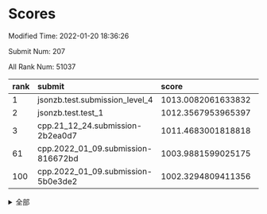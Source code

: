 # Scores

Modified Time: 2022-01-20 18:36:26

Submit Num: 207

All Rank Num: 51037

| rank |               submit               |       score        |       sigma        | pk_num |
| :--- | :--------------------------------- | :----------------- | :----------------- | :----- |
| 1    | jsonzb.test.submission_level_4     | 1013.0082061633832 | 0.8025716924565833 | 984    |
| 2    | jsonzb.test.test_1                 | 1012.3567953965397 | 0.7921280766069433 | 992    |
| 3    | cpp.21_12_24.submission-2b2ea0d7   | 1011.4683001818818 | 0.7708040937792027 | 985    |
| 61   | cpp.2022_01_09.submission-816672bd | 1003.9881599025175 | 0.7053610043461654 | 986    |
| 100  | cpp.2022_01_09.submission-5b0e3de2 | 1002.3294809411356 | 0.7104954958470174 | 992    |


<details>
<summary>全部</summary>

| rank |                 submit                 |       score        |       sigma        | pk_num |
| :--- | :------------------------------------- | :----------------- | :----------------- | :----- |
| 1    | jsonzb.test.submission_level_4         | 1013.0082061633832 | 0.8025716924565833 | 984    |
| 2    | jsonzb.test.test_1                     | 1012.3567953965397 | 0.7921280766069433 | 992    |
| 3    | cpp.21_12_24.submission-2b2ea0d7       | 1011.4683001818818 | 0.7708040937792027 | 985    |
| 4    | gobigger.level_3.submission_level_3_19 | 1011.4132999732451 | 0.7659400505674899 | 993    |
| 5    | gobigger.level_3.submission_level_3_16 | 1011.1710923661298 | 0.7721490703155006 | 989    |
| 6    | gobigger.level_3.submission_level_3_47 | 1011.0362279847255 | 0.7587269513048712 | 983    |
| 7    | gobigger.level_3.submission_level_3_35 | 1011.0302749732205 | 0.8018282358416984 | 987    |
| 8    | gobigger.level_3.submission_level_3_21 | 1010.878638536625  | 0.7537668785075224 | 986    |
| 9    | gobigger.level_3.submission_level_3_13 | 1010.8043503720216 | 0.7718514727032447 | 987    |
| 10   | gobigger.level_3.submission_level_3_1  | 1010.7800558469271 | 0.7889319939216597 | 985    |
| 11   | gobigger.level_3.submission_level_3_24 | 1010.754521397556  | 0.7827046881344716 | 990    |
| 12   | gobigger.level_3.submission_level_3_25 | 1010.7494770155008 | 0.7815607984615852 | 982    |
| 13   | gobigger.level_3.submission_level_3_42 | 1010.7391282073294 | 0.7774610860412089 | 988    |
| 14   | gobigger.level_3.submission_level_3_29 | 1010.6959922225977 | 0.7497793364493521 | 990    |
| 15   | gobigger.level_3.submission_level_3_37 | 1010.6785964926408 | 0.7713649549746789 | 985    |
| 16   | gobigger.level_3.submission_level_3_11 | 1010.66643335819   | 0.7565872443751724 | 984    |
| 17   | gobigger.level_3.submission_level_3_49 | 1010.5889224595196 | 0.7600971807681869 | 985    |
| 18   | gobigger.level_3.submission_level_3_38 | 1010.440217150531  | 0.7759023606347325 | 991    |
| 19   | gobigger.level_3.submission_level_3_39 | 1010.4118826672984 | 0.7646484947603986 | 986    |
| 20   | gobigger.level_3.submission_level_3_17 | 1010.3533135480982 | 0.7658384331536978 | 982    |
| 21   | gobigger.level_3.submission_level_3_33 | 1010.3417833043908 | 0.7544552228675413 | 984    |
| 22   | gobigger.level_3.submission_level_3_45 | 1010.3363443120509 | 0.7834363088025965 | 986    |
| 23   | gobigger.level_3.submission_level_3_10 | 1010.2751222713271 | 0.7496576264232303 | 983    |
| 24   | gobigger.level_3.submission_level_3_20 | 1010.2188083624148 | 0.7681690381969675 | 985    |
| 25   | gobigger.level_3.submission_level_3_41 | 1010.1102206888104 | 0.7679982668734597 | 988    |
| 26   | gobigger.level_3.submission_level_3_22 | 1010.0854367829966 | 0.7464453185384609 | 984    |
| 27   | gobigger.level_3.submission_level_3_31 | 1009.8924670782311 | 0.7408138016080965 | 986    |
| 28   | gobigger.level_3.submission_level_3_0  | 1009.8364303099153 | 0.7509292752834369 | 988    |
| 29   | gobigger.level_3.submission_level_3_34 | 1009.7595954740063 | 0.762376808783682  | 985    |
| 30   | gobigger.level_3.submission_level_3_28 | 1009.7024842816852 | 0.7592035862540105 | 990    |
| 31   | gobigger.level_3.submission_level_3_36 | 1009.6509530881701 | 0.762213770575843  | 987    |
| 32   | gobigger.level_3.submission_level_3_30 | 1009.6281198663688 | 0.7567708605581598 | 986    |
| 33   | gobigger.level_3.submission_level_3_40 | 1009.609087360622  | 0.7550261103052026 | 990    |
| 34   | gobigger.level_3.submission_level_3_5  | 1009.586845240975  | 0.728040834337898  | 983    |
| 35   | gobigger.level_3.submission_level_3_7  | 1009.5826116096667 | 0.7595445608342284 | 987    |
| 36   | gobigger.level_3.submission_level_3_3  | 1009.5264510395773 | 0.7606117716794859 | 987    |
| 37   | gobigger.level_3.submission_level_3_48 | 1009.4649392216423 | 0.7551879039782231 | 985    |
| 38   | gobigger.level_3.submission_level_3_6  | 1009.4495993959949 | 0.7495899933639096 | 991    |
| 39   | gobigger.level_3.submission_level_3_9  | 1009.4440033504493 | 0.7808434471833007 | 982    |
| 40   | gobigger.level_3.submission_level_3_14 | 1009.3715284206623 | 0.7471339966726804 | 987    |
| 41   | gobigger.level_3.submission_level_3_15 | 1009.2976312270603 | 0.7533031779797075 | 982    |
| 42   | gobigger.level_3.submission_level_3_8  | 1009.2413205126115 | 0.7437408338393575 | 992    |
| 43   | gobigger.level_3.submission_level_3_26 | 1009.2394702482867 | 0.7579882527533868 | 985    |
| 44   | gobigger.level_3.submission_level_3_46 | 1009.2196181908033 | 0.7512700772636585 | 989    |
| 45   | gobigger.level_3.submission_level_3_23 | 1009.1630491858872 | 0.7404251191225885 | 985    |
| 46   | gobigger.level_3.submission_level_3_4  | 1009.0627093036774 | 0.7353675744723116 | 985    |
| 47   | gobigger.level_3.submission_level_3_32 | 1008.9291441445184 | 0.7393036401823957 | 986    |
| 48   | gobigger.level_3.submission_level_3_43 | 1008.9122515327538 | 0.7597639057975136 | 985    |
| 49   | gobigger.level_3.submission_level_3_27 | 1008.7860870118889 | 0.7619801381669633 | 984    |
| 50   | gobigger.level_3.submission_level_3_2  | 1008.5899568776882 | 0.7270207937257079 | 990    |
| 51   | gobigger.level_3.submission_level_3_18 | 1008.2590932712528 | 0.7284178365232158 | 984    |
| 52   | gobigger.level_3.submission_level_3_12 | 1007.7849266002355 | 0.7571080109199708 | 990    |
| 53   | gobigger.level_3.submission_level_3_44 | 1007.5267093540448 | 0.7433394971624927 | 981    |
| 54   | gobigger.level_1.submission_level_1_23 | 1005.1101479529657 | 0.7277101870798335 | 989    |
| 55   | gobigger.level_1.submission_level_1_4  | 1004.5367520082207 | 0.7120104867566637 | 980    |
| 56   | gobigger.level_1.submission_level_1_24 | 1004.4517690102942 | 0.7174672517350014 | 989    |
| 57   | gobigger.level_1.submission_level_1_40 | 1004.3777755789692 | 0.7104040667968583 | 986    |
| 58   | gobigger.level_1.submission_level_1_6  | 1004.2635976029158 | 0.7171706636954351 | 986    |
| 59   | gobigger.level_1.submission_level_1_8  | 1004.2626986579163 | 0.7205894902734785 | 988    |
| 60   | gobigger.level_1.submission_level_1_0  | 1004.1835998256058 | 0.7282673060350847 | 982    |
| 61   | cpp.2022_01_09.submission-816672bd     | 1003.9881599025175 | 0.7053610043461654 | 986    |
| 62   | gobigger.level_1.submission_level_1_3  | 1003.9713078055859 | 0.7123272129418555 | 984    |
| 63   | gobigger.level_1.submission_level_1_12 | 1003.9679020679508 | 0.7138367897309813 | 987    |
| 64   | gobigger.level_1.submission_level_1_15 | 1003.9532616030464 | 0.7081211859836606 | 986    |
| 65   | gobigger.level_1.submission_level_1_35 | 1003.944385683919  | 0.7146633856818501 | 995    |
| 66   | gobigger.level_1.submission_level_1_34 | 1003.8170707019457 | 0.7084758337641808 | 985    |
| 67   | gobigger.level_1.submission_level_1_38 | 1003.7547549976481 | 0.7155277621042089 | 986    |
| 68   | gobigger.level_1.submission_level_1_49 | 1003.6298561869804 | 0.7070963397504467 | 985    |
| 69   | gobigger.level_1.submission_level_1_46 | 1003.6009723582409 | 0.7168819939653521 | 985    |
| 70   | gobigger.level_1.submission_level_1_16 | 1003.5121034935532 | 0.7143265227312068 | 984    |
| 71   | gobigger.level_1.submission_level_1_26 | 1003.4237841659611 | 0.7152190254391592 | 986    |
| 72   | gobigger.level_1.submission_level_1_42 | 1003.3492084442686 | 0.7242965849966386 | 989    |
| 73   | gobigger.level_1.submission_level_1_5  | 1003.2672189156397 | 0.7182976637960549 | 990    |
| 74   | gobigger.level_1.submission_level_1_13 | 1003.2401933453788 | 0.7190286961193787 | 989    |
| 75   | gobigger.level_1.submission_level_1_27 | 1003.2400794293613 | 0.7062046041161084 | 990    |
| 76   | gobigger.level_1.submission_level_1_41 | 1003.2225052821781 | 0.7223166623032203 | 982    |
| 77   | gobigger.level_1.submission_level_1_30 | 1003.2082061460582 | 0.712620868067127  | 983    |
| 78   | gobigger.level_1.submission_level_1_7  | 1003.1984218164646 | 0.7062847919787097 | 988    |
| 79   | gobigger.level_1.submission_level_1_11 | 1003.1984109038376 | 0.7175413648922521 | 987    |
| 80   | gobigger.level_1.submission_level_1_36 | 1003.1791079376624 | 0.7251577790198572 | 983    |
| 81   | gobigger.level_1.submission_level_1_33 | 1003.1263305799563 | 0.7091206106178327 | 985    |
| 82   | gobigger.level_1.submission_level_1_29 | 1003.1196509706677 | 0.7055439852018331 | 992    |
| 83   | gobigger.level_1.submission_level_1_18 | 1003.1132872797313 | 0.7152569908595364 | 989    |
| 84   | gobigger.level_1.submission_level_1_21 | 1003.0763084501833 | 0.7192666760232205 | 988    |
| 85   | gobigger.level_1.submission_level_1_10 | 1003.0671944683675 | 0.7152354021422218 | 986    |
| 86   | gobigger.level_1.submission_level_1_28 | 1003.0620172715003 | 0.7108069420738384 | 983    |
| 87   | gobigger.level_1.submission_level_1_44 | 1003.0318371914067 | 0.7188378774328965 | 987    |
| 88   | gobigger.level_1.submission_level_1_32 | 1003.0222642346196 | 0.711164772164054  | 982    |
| 89   | gobigger.level_1.submission_level_1_47 | 1002.9319653562968 | 0.7177854233641662 | 979    |
| 90   | gobigger.level_1.submission_level_1_17 | 1002.9268245198873 | 0.706363391460138  | 986    |
| 91   | gobigger.level_1.submission_level_1_37 | 1002.897829331664  | 0.7213640632363542 | 988    |
| 92   | gobigger.level_1.submission_level_1_9  | 1002.885838895513  | 0.7263054870502565 | 992    |
| 93   | gobigger.level_1.submission_level_1_2  | 1002.8192178788348 | 0.7171645060454466 | 986    |
| 94   | gobigger.level_1.submission_level_1_25 | 1002.7673588349226 | 0.7205101826647431 | 980    |
| 95   | gobigger.level_1.submission_level_1_19 | 1002.7444250998348 | 0.720704372409547  | 987    |
| 96   | gobigger.level_1.submission_level_1_31 | 1002.6323100203956 | 0.7063451300888425 | 983    |
| 97   | gobigger.level_1.submission_level_1_43 | 1002.5221195956447 | 0.7092386017178652 | 987    |
| 98   | gobigger.level_1.submission_level_1_20 | 1002.4294653240748 | 0.7049857557435063 | 984    |
| 99   | gobigger.level_1.submission_level_1_14 | 1002.3968754441194 | 0.717681233521764  | 986    |
| 100  | cpp.2022_01_09.submission-5b0e3de2     | 1002.3294809411356 | 0.7104954958470174 | 992    |
| 101  | gobigger.level_1.submission_level_1_45 | 1002.3284691065433 | 0.7137370950246172 | 982    |
| 102  | gobigger.level_1.submission_level_1_48 | 1002.1971561248796 | 0.7160317099242215 | 987    |
| 103  | gobigger.level_1.submission_level_1_39 | 1002.096229136491  | 0.7025442195600419 | 988    |
| 104  | gobigger.level_1.submission_level_1_1  | 1001.6041980716051 | 0.7122355363520356 | 984    |
| 105  | gobigger.level_1.submission_level_1_22 | 1001.5140534727145 | 0.7201995278538813 | 988    |
| 106  | gobigger.random.submission_random_17   | 997.9817148195052  | 0.7048663262422034 | 986    |
| 107  | gobigger.random.submission_random_0    | 997.0473095783188  | 0.7131184560979094 | 984    |
| 108  | gobigger.random.submission_random_41   | 997.0138179993833  | 0.7095304663175266 | 985    |
| 109  | gobigger.random.submission_random_14   | 996.9981095735006  | 0.7185175850893117 | 991    |
| 110  | gobigger.random.submission_random_3    | 996.8568300059222  | 0.7041262301411315 | 984    |
| 111  | gobigger.random.submission_random_20   | 996.8498117453631  | 0.7091107808692624 | 988    |
| 112  | gobigger.random.submission_random_40   | 996.7758412819152  | 0.7103477231289075 | 984    |
| 113  | gobigger.random.submission_random_35   | 996.7272652120648  | 0.7188518665429371 | 988    |
| 114  | gobigger.random.submission_random_27   | 996.6961841225997  | 0.7130298812236703 | 987    |
| 115  | gobigger.random.submission_random_32   | 996.6926260577625  | 0.7119104460521707 | 993    |
| 116  | gobigger.random.submission_random_6    | 996.5647948479111  | 0.7094480503708928 | 989    |
| 117  | gobigger.random.submission_random_9    | 996.5570835854187  | 0.7011906843040123 | 985    |
| 118  | gobigger.random.submission_random_15   | 996.5244809319324  | 0.701534911161023  | 991    |
| 119  | gobigger.random.submission_random_37   | 996.5226684655366  | 0.700161092734523  | 985    |
| 120  | gobigger.random.submission_random_10   | 996.5005878653963  | 0.7101767214291878 | 986    |
| 121  | gobigger.random.submission_random_42   | 996.4839258667126  | 0.7099253801103222 | 993    |
| 122  | gobigger.random.submission_random_19   | 996.4511424063777  | 0.7058363003611923 | 987    |
| 123  | gobigger.random.submission_random_18   | 996.4430169006747  | 0.7118081386541751 | 988    |
| 124  | gobigger.random.submission_random_39   | 996.4378753135343  | 0.7093983753518442 | 990    |
| 125  | gobigger.random.submission_random_22   | 996.3938221621577  | 0.715374359726948  | 986    |
| 126  | gobigger.random.submission_random_45   | 996.3066212002183  | 0.6993471777897118 | 990    |
| 127  | gobigger.random.submission_random_31   | 996.3052024249901  | 0.7126844580763657 | 985    |
| 128  | gobigger.random.submission_random_1    | 996.2754095478904  | 0.7114917550794474 | 988    |
| 129  | gobigger.random.submission_random_2    | 996.2728428920682  | 0.7101883325184716 | 989    |
| 130  | gobigger.random.submission_random_23   | 996.1625080711502  | 0.7151146509607779 | 990    |
| 131  | gobigger.random.submission_random_25   | 996.1208705820667  | 0.716047195367804  | 987    |
| 132  | gobigger.random.submission_random_36   | 996.0415562028256  | 0.7127720095546209 | 984    |
| 133  | gobigger.random.submission_random_5    | 996.0102593959962  | 0.7067682036278198 | 988    |
| 134  | gobigger.random.submission_random_29   | 995.9736305260445  | 0.7150977942752663 | 988    |
| 135  | gobigger.random.submission_random_33   | 995.9509773897421  | 0.7200845974548054 | 986    |
| 136  | gobigger.random.submission_random_46   | 995.9105723358824  | 0.7129529777426862 | 983    |
| 137  | gobigger.random.submission_random_48   | 995.844876628296   | 0.7142282125898148 | 986    |
| 138  | gobigger.random.submission_random_30   | 995.798949174922   | 0.7005811621943522 | 989    |
| 139  | gobigger.random.submission_random_28   | 995.7366531523296  | 0.7097741363084631 | 986    |
| 140  | gobigger.random.submission_random_4    | 995.6705393207264  | 0.7126112323911367 | 979    |
| 141  | gobigger.random.submission_random_44   | 995.4909473963907  | 0.7031743441351098 | 983    |
| 142  | gobigger.random.submission_random_16   | 995.4848887562268  | 0.703549896257366  | 989    |
| 143  | gobigger.random.submission_random_11   | 995.3607087224291  | 0.7107608251718355 | 985    |
| 144  | gobigger.random.submission_random_13   | 995.3598996237572  | 0.7069077622190592 | 993    |
| 145  | gobigger.random.submission_random_24   | 995.183115109269   | 0.70562106996957   | 986    |
| 146  | gobigger.random.submission_random_43   | 995.1610548544403  | 0.7058847667372673 | 978    |
| 147  | gobigger.random.submission_random_38   | 995.0757509499273  | 0.7294702419221025 | 987    |
| 148  | gobigger.random.submission_random_47   | 995.0452744430802  | 0.7175781119224126 | 981    |
| 149  | gobigger.random.submission_random_12   | 994.9971821892809  | 0.7213949469158577 | 989    |
| 150  | gobigger.random.submission_random_7    | 994.9882588021796  | 0.7135967689872744 | 979    |
| 151  | gobigger.random.submission_random_26   | 994.9081443932292  | 0.7142032834365517 | 985    |
| 152  | gobigger.random.submission_random_21   | 994.7128477358389  | 0.7233214756279361 | 983    |
| 153  | gobigger.random.submission_random_49   | 994.4638389626845  | 0.7086591220289399 | 990    |
| 154  | gobigger.random.submission_random_34   | 994.3755598634137  | 0.7139011331951314 | 984    |
| 155  | gobigger.random.submission_random_8    | 993.8130431397578  | 0.7183140094488297 | 985    |
| 156  | gobigger.level_2.submission_level_2_31 | 993.6269286416863  | 0.7425739499245098 | 992    |
| 157  | gobigger.level_2.submission_level_2_11 | 993.618335659522   | 0.7363189636466221 | 985    |
| 158  | gobigger.level_2.submission_level_2_49 | 993.5018615020897  | 0.7394197139779818 | 984    |
| 159  | gobigger.level_2.submission_level_2_45 | 993.476830720429   | 0.7262916151525084 | 987    |
| 160  | gobigger.level_2.submission_level_2_20 | 993.4630494017824  | 0.7237272848612045 | 990    |
| 161  | gobigger.level_2.submission_level_2_17 | 993.3327853127329  | 0.7322274671863718 | 984    |
| 162  | gobigger.level_2.submission_level_2_18 | 993.2808202653501  | 0.7378743809078746 | 988    |
| 163  | gobigger.level_2.submission_level_2_9  | 993.0163404941978  | 0.7376303310704779 | 988    |
| 164  | gobigger.level_2.submission_level_2_4  | 992.8815145249113  | 0.7264348823468467 | 993    |
| 165  | gobigger.level_2.submission_level_2_14 | 992.6372510811468  | 0.7371578435121915 | 983    |
| 166  | gobigger.level_2.submission_level_2_33 | 992.6202398995921  | 0.7399392646094183 | 984    |
| 167  | gobigger.level_2.submission_level_2_46 | 992.612853963045   | 0.7578252116866658 | 987    |
| 168  | gobigger.level_2.submission_level_2_3  | 992.6108872143349  | 0.7351708579383733 | 989    |
| 169  | gobigger.level_2.submission_level_2_32 | 992.5627399795848  | 0.7434747429304891 | 988    |
| 170  | gobigger.level_2.submission_level_2_10 | 992.3449214079468  | 0.7489427649754749 | 984    |
| 171  | gobigger.level_2.submission_level_2_37 | 992.3409267993412  | 0.7462371814768362 | 986    |
| 172  | gobigger.level_2.submission_level_2_34 | 992.2930707657234  | 0.7478203010161437 | 981    |
| 173  | gobigger.level_2.submission_level_2_5  | 992.292843622691   | 0.7571461983597221 | 987    |
| 174  | gobigger.level_2.submission_level_2_47 | 992.2543782744192  | 0.734070232911763  | 983    |
| 175  | gobigger.level_2.submission_level_2_35 | 992.2423653265407  | 0.7433279540364819 | 986    |
| 176  | gobigger.level_2.submission_level_2_8  | 992.2287631454539  | 0.755269944462391  | 982    |
| 177  | gobigger.level_2.submission_level_2_36 | 992.1786070404388  | 0.7404925748266881 | 985    |
| 178  | gobigger.level_2.submission_level_2_22 | 992.1351587424599  | 0.748203395371597  | 985    |
| 179  | gobigger.level_2.submission_level_2_42 | 992.1082118993814  | 0.7515449126676982 | 984    |
| 180  | gobigger.level_2.submission_level_2_28 | 992.0905407737475  | 0.7314425805418838 | 985    |
| 181  | gobigger.level_2.submission_level_2_7  | 992.0847912302354  | 0.755008337378645  | 990    |
| 182  | gobigger.level_2.submission_level_2_29 | 992.08391692524    | 0.753865069983638  | 992    |
| 183  | gobigger.level_2.submission_level_2_26 | 992.0632143153554  | 0.7470457294652131 | 987    |
| 184  | gobigger.level_2.submission_level_2_6  | 991.9916007130437  | 0.7533979080596162 | 989    |
| 185  | gobigger.level_2.submission_level_2_44 | 991.9915009646232  | 0.7560791883591242 | 987    |
| 186  | gobigger.level_2.submission_level_2_13 | 991.9680742047328  | 0.7302199620834994 | 986    |
| 187  | gobigger.level_2.submission_level_2_19 | 991.9287370146976  | 0.7515126913661657 | 986    |
| 188  | gobigger.level_2.submission_level_2_12 | 991.9233418727497  | 0.7358229567051974 | 988    |
| 189  | gobigger.level_2.submission_level_2_23 | 991.9074516296754  | 0.7565593470664933 | 985    |
| 190  | gobigger.level_2.submission_level_2_15 | 991.8415792247646  | 0.7477165564391538 | 987    |
| 191  | gobigger.level_2.submission_level_2_1  | 991.7604772943641  | 0.756412271019373  | 986    |
| 192  | gobigger.level_2.submission_level_2_41 | 991.6745099491113  | 0.7424367769395387 | 981    |
| 193  | gobigger.level_2.submission_level_2_40 | 991.6090691552603  | 0.7410356758207756 | 983    |
| 194  | gobigger.level_2.submission_level_2_16 | 991.533454033173   | 0.7492570738400258 | 985    |
| 195  | gobigger.level_2.submission_level_2_21 | 991.2556216406481  | 0.7426485750484981 | 993    |
| 196  | gobigger.level_2.submission_level_2_0  | 991.2147698540656  | 0.7520998678395655 | 986    |
| 197  | gobigger.level_2.submission_level_2_48 | 991.2094769212457  | 0.7506896111254091 | 987    |
| 198  | gobigger.level_2.submission_level_2_2  | 991.1865520195073  | 0.7754280376632946 | 988    |
| 199  | gobigger.level_2.submission_level_2_24 | 990.8757242716491  | 0.762114225339826  | 986    |
| 200  | gobigger.level_2.submission_level_2_27 | 990.7459090667338  | 0.7467952524156167 | 986    |
| 201  | gobigger.level_2.submission_level_2_30 | 990.6383589871318  | 0.7533180719074598 | 984    |
| 202  | gobigger.level_2.submission_level_2_39 | 990.3457301282693  | 0.7710810588226147 | 980    |
| 203  | gobigger.level_2.submission_level_2_25 | 990.1130049224228  | 0.7578874757110767 | 988    |
| 204  | gobigger.level_2.submission_level_2_43 | 989.8739909810321  | 0.7727419771864595 | 984    |
| 205  | gobigger.level_2.submission_level_2_38 | 989.6211361908286  | 0.7733072989825168 | 988    |
| 206  | gobigger.none.submission_none_0        | 976.8555997270761  | 1.3547821460480645 | 976    |
| 207  | gobigger.none.submission_none_1        | 976.4558689106101  | 1.4108755874987664 | 981    |

</details>